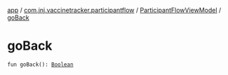 [app](../../index.md) / [com.jnj.vaccinetracker.participantflow](../index.md) / [ParticipantFlowViewModel](index.md) / [goBack](./go-back.md)

# goBack

`fun goBack(): `[`Boolean`](https://kotlinlang.org/api/latest/jvm/stdlib/kotlin/-boolean/index.html)